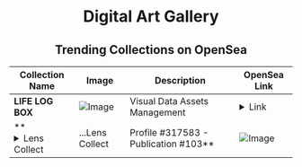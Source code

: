 <div align="center">

# Digital Art Gallery

## Trending Collections on OpenSea

| Collection Name                       | Image                                                                                     | Description                       | OpenSea Link                                                                                          |
|---------------------------------------|-------------------------------------------------------------------------------------------|-----------------------------------|--------------------------------------------------------------------------------------------------------|
| **LIFE LOG BOX** | ![Image](https://raw.seadn.io/files/3251ee7bac3579b15d80db56a1283251.svg?w=200&auto=format) | Visual Data Assets Management | <details><summary>Link</summary>[LIFE LOG BOX](https://opensea.io/collection/life-log-box-2)</details> |
| **<details><summary>Lens Collect | ...</summary>Lens Collect | Profile #317583 - Publication #103</details>** | ![Image](https://i.seadn.io/s/raw/files/307c38974f9af87366cab8c3058b6a02.jpg?w=500&auto=format?w=200&auto=format) |  | <details><summary>Link</summary>[Lens Collect | Profile #317583 - Publication #103](https://opensea.io/collection/lens-collect-profile-317583-publication-103)</details> |

</div>